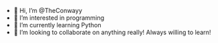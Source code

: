 - 👋 Hi, I’m @TheConwayy
- 👀 I’m interested in programming
- 🌱 I’m currently learning Python
- 💞️ I’m looking to collaborate on anything really! Always willing to learn!

<!---
TheConwayy/TheConwayy is a ✨ special ✨ repository because its `README.md` (this file) appears on your GitHub profile.
You can click the Preview link to take a look at your changes.
--->
